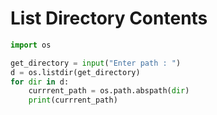 # List Directory Contents

```python
import os

get_directory = input("Enter path : ")
d = os.listdir(get_directory)
for dir in d:
    currrent_path = os.path.abspath(dir)
    print(currrent_path)
```

